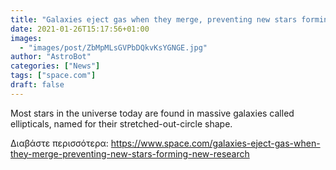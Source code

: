 ```yaml
---
title: "Galaxies eject gas when they merge, preventing new stars forming – new research"
date: 2021-01-26T15:17:56+01:00
images:
  - "images/post/ZbMpMLsGVPbDQkvKsYGNGE.jpg"
author: "AstroBot"
categories: ["News"]
tags: ["space.com"]
draft: false
---
```


Most stars in the universe today are found in massive galaxies called ellipticals, named for their stretched-out-circle shape. 

Διαβάστε περισσότερα: https://www.space.com/galaxies-eject-gas-when-they-merge-preventing-new-stars-forming-new-research
